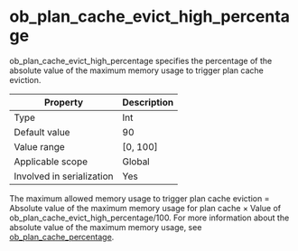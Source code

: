 # ob_plan_cache_evict_high_percentage

ob_plan_cache_evict_high_percentage specifies the percentage of the absolute value of the maximum memory usage to trigger plan cache eviction.

| **Property** | **Description** |
|---------|------------|
| Type | Int |
| Default value | 90 |
| Value range | \[0, 100\] |
| Applicable scope | Global |
| Involved in serialization | Yes |

The maximum allowed memory usage to trigger plan cache eviction = Absolute value of the maximum memory usage for plan cache × Value of ob_plan_cache_evict_high_percentage/100. For more information about the absolute value of the maximum memory usage, see [ob_plan_cache_percentage](../300.system-variable-of-oracle-mode/8500.ob_plan_cache_percentage-of-oracle-mode.md).
